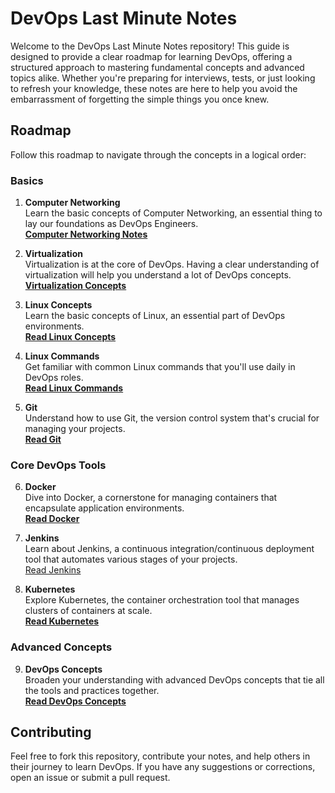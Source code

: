 # DevOps Last Minute Notes

Welcome to the DevOps Last Minute Notes repository! This guide is designed to provide a clear roadmap for learning DevOps, offering a structured approach to mastering fundamental concepts and advanced topics alike. Whether you're preparing for interviews, tests, or just looking to refresh your knowledge, these notes are here to help you avoid the embarrassment of forgetting the simple things you once knew.

## Roadmap

Follow this roadmap to navigate through the concepts in a logical order:

### Basics
1. **Computer Networking**  
   Learn the basic concepts of Computer Networking, an essential thing to lay our foundations as DevOps Engineers.  
   [**Computer Networking Notes**](computer-networking.md)

2. **Virtualization**  
   Virtualization is at the core of DevOps. Having a clear understanding of virtualization will help you understand a lot of DevOps concepts.  
   [**Virtualization Concepts**](virtualization.md)
   
3. **Linux Concepts**  
   Learn the basic concepts of Linux, an essential part of DevOps environments.  
   [**Read Linux Concepts**](linux-concepts.md)

4. **Linux Commands**  
   Get familiar with common Linux commands that you'll use daily in DevOps roles.  
   [**Read Linux Commands**](linux-commands.md)

5. **Git**  
   Understand how to use Git, the version control system that's crucial for managing your projects.  
   [**Read Git**](git.md)

### Core DevOps Tools

6. **Docker**  
   Dive into Docker, a cornerstone for managing containers that encapsulate application environments.  
   [**Read Docker**](docker.md)

7. **Jenkins**  
   Learn about Jenkins, a continuous integration/continuous deployment tool that automates various stages of your projects.  
   [Read Jenkins](jenkins.md)

8. **Kubernetes**  
   Explore Kubernetes, the container orchestration tool that manages clusters of containers at scale.  
   [**Read Kubernetes**](kubernetes.md)

### Advanced Concepts

9. **DevOps Concepts**  
   Broaden your understanding with advanced DevOps concepts that tie all the tools and practices together.  
   [**Read DevOps Concepts**](devops-concepts.md)

## Contributing

Feel free to fork this repository, contribute your notes, and help others in their journey to learn DevOps. If you have any suggestions or corrections, open an issue or submit a pull request.
